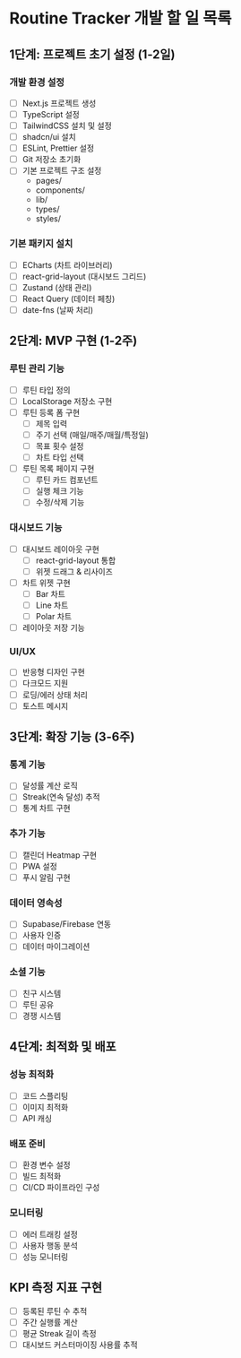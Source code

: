 # Routine Tracker 개발 할 일 목록

## 1단계: 프로젝트 초기 설정 (1-2일)

### 개발 환경 설정
- [ ] Next.js 프로젝트 생성
- [ ] TypeScript 설정
- [ ] TailwindCSS 설치 및 설정
- [ ] shadcn/ui 설치
- [ ] ESLint, Prettier 설정
- [ ] Git 저장소 초기화
- [ ] 기본 프로젝트 구조 설정
  - pages/
  - components/
  - lib/
  - types/
  - styles/

### 기본 패키지 설치
- [ ] ECharts (차트 라이브러리)
- [ ] react-grid-layout (대시보드 그리드)
- [ ] Zustand (상태 관리)
- [ ] React Query (데이터 페칭)
- [ ] date-fns (날짜 처리)

## 2단계: MVP 구현 (1-2주)

### 루틴 관리 기능
- [ ] 루틴 타입 정의
- [ ] LocalStorage 저장소 구현
- [ ] 루틴 등록 폼 구현
  - [ ] 제목 입력
  - [ ] 주기 선택 (매일/매주/매월/특정일)
  - [ ] 목표 횟수 설정
  - [ ] 차트 타입 선택
- [ ] 루틴 목록 페이지 구현
  - [ ] 루틴 카드 컴포넌트
  - [ ] 실행 체크 기능
  - [ ] 수정/삭제 기능

### 대시보드 기능
- [ ] 대시보드 레이아웃 구현
  - [ ] react-grid-layout 통합
  - [ ] 위젯 드래그 & 리사이즈
- [ ] 차트 위젯 구현
  - [ ] Bar 차트
  - [ ] Line 차트
  - [ ] Polar 차트
- [ ] 레이아웃 저장 기능

### UI/UX
- [ ] 반응형 디자인 구현
- [ ] 다크모드 지원
- [ ] 로딩/에러 상태 처리
- [ ] 토스트 메시지

## 3단계: 확장 기능 (3-6주)

### 통계 기능
- [ ] 달성률 계산 로직
- [ ] Streak(연속 달성) 추적
- [ ] 통계 차트 구현

### 추가 기능
- [ ] 캘린더 Heatmap 구현
- [ ] PWA 설정
- [ ] 푸시 알림 구현

### 데이터 영속성
- [ ] Supabase/Firebase 연동
- [ ] 사용자 인증
- [ ] 데이터 마이그레이션

### 소셜 기능
- [ ] 친구 시스템
- [ ] 루틴 공유
- [ ] 경쟁 시스템

## 4단계: 최적화 및 배포

### 성능 최적화
- [ ] 코드 스플리팅
- [ ] 이미지 최적화
- [ ] API 캐싱

### 배포 준비
- [ ] 환경 변수 설정
- [ ] 빌드 최적화
- [ ] CI/CD 파이프라인 구성

### 모니터링
- [ ] 에러 트래킹 설정
- [ ] 사용자 행동 분석
- [ ] 성능 모니터링

## KPI 측정 지표 구현
- [ ] 등록된 루틴 수 추적
- [ ] 주간 실행률 계산
- [ ] 평균 Streak 길이 측정
- [ ] 대시보드 커스터마이징 사용률 추적

